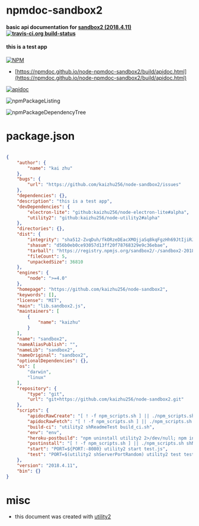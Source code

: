 # npmdoc-sandbox2

#### basic api documentation for  [sandbox2 (2018.4.11)](https://github.com/kaizhu256/node-sandbox2)  [![travis-ci.org build-status](https://api.travis-ci.org/npmdoc/node-npmdoc-sandbox2.svg)](https://travis-ci.org/npmdoc/node-npmdoc-sandbox2)

#### this is a test app

[![NPM](https://nodei.co/npm/sandbox2.png?downloads=true&downloadRank=true&stars=true)](https://www.npmjs.com/package/sandbox2)

- [https://npmdoc.github.io/node-npmdoc-sandbox2/build/apidoc.html](https://npmdoc.github.io/node-npmdoc-sandbox2/build/apidoc.html)

[![apidoc](https://npmdoc.github.io/node-npmdoc-sandbox2/build/screenshot.buildCi.browser.%252Ftmp%252Fbuild%252Fapidoc.html.png)](https://npmdoc.github.io/node-npmdoc-sandbox2/build/apidoc.html)

![npmPackageListing](https://npmdoc.github.io/node-npmdoc-sandbox2/build/screenshot.npmPackageListing.svg)

![npmPackageDependencyTree](https://npmdoc.github.io/node-npmdoc-sandbox2/build/screenshot.npmPackageDependencyTree.svg)



# package.json

```json

{
    "author": {
        "name": "kai zhu"
    },
    "bugs": {
        "url": "https://github.com/kaizhu256/node-sandbox2/issues"
    },
    "dependencies": {},
    "description": "this is a test app",
    "devDependencies": {
        "electron-lite": "github:kaizhu256/node-electron-lite#alpha",
        "utility2": "github:kaizhu256/node-utility2#alpha"
    },
    "directories": {},
    "dist": {
        "integrity": "sha512-ZvqDuh/fkORzeDEacXMOjjaSq8kqFgzHh69JtIjiRJpAMgBruenZgA3qjxb0dWn4Oph14uznQoH/BBHGslj/Pw==",
        "shasum": "d56b0eb0ce93057d13ff20f78768329e9c36ebae",
        "tarball": "https://registry.npmjs.org/sandbox2/-/sandbox2-2018.4.11.tgz",
        "fileCount": 5,
        "unpackedSize": 36810
    },
    "engines": {
        "node": ">=4.0"
    },
    "homepage": "https://github.com/kaizhu256/node-sandbox2",
    "keywords": [],
    "license": "MIT",
    "main": "lib.sandbox2.js",
    "maintainers": [
        {
            "name": "kaizhu"
        }
    ],
    "name": "sandbox2",
    "nameAliasPublish": "",
    "nameLib": "sandbox2",
    "nameOriginal": "sandbox2",
    "optionalDependencies": {},
    "os": [
        "darwin",
        "linux"
    ],
    "repository": {
        "type": "git",
        "url": "git+https://github.com/kaizhu256/node-sandbox2.git"
    },
    "scripts": {
        "apidocRawCreate": "[ ! -f npm_scripts.sh ] || ./npm_scripts.sh shNpmScriptApidocRawCreate",
        "apidocRawFetch": "[ ! -f npm_scripts.sh ] || ./npm_scripts.sh shNpmScriptApidocRawFetch",
        "build-ci": "utility2 shReadmeTest build_ci.sh",
        "env": "env",
        "heroku-postbuild": "npm uninstall utility2 2>/dev/null; npm install kaizhu256/node-utility2#alpha && utility2 shDeployHeroku",
        "postinstall": "[ ! -f npm_scripts.sh ] || ./npm_scripts.sh shNpmScriptPostinstall",
        "start": "PORT=${PORT:-8080} utility2 start test.js",
        "test": "PORT=$(utility2 shServerPortRandom) utility2 test test.js"
    },
    "version": "2018.4.11",
    "bin": {}
}
```



# misc
- this document was created with [utility2](https://github.com/kaizhu256/node-utility2)
